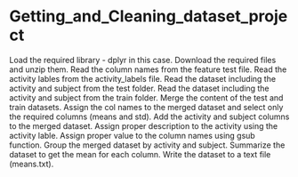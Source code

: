 # Getting_and_Cleaning_dataset_project

Load the required library - dplyr in this case.
Download the required files and unzip them.
Read the column names from the feature test file.
Read the activity lables from the activity_labels file.
Read the dataset including the activity and subject from the test folder.
Read the dataset including the activity and subject from the train folder.
Merge the content of the test and train datasets.
Assign the col names to the merged dataset and select only the required columns (means and std).
Add the activity and subject columns to the merged dataset.
Assign proper description to the activity using the activity lable.
Assign proper value to the column names using gsub function.
Group the merged dataset by activity and subject.
Summarize the dataset to get the mean for each column.
Write the dataset to a text file (means.txt).
